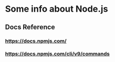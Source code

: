 # Some info about Node.js

## Docs Reference
### https://docs.npmjs.com/
### https://docs.npmjs.com/cli/v9/commands
